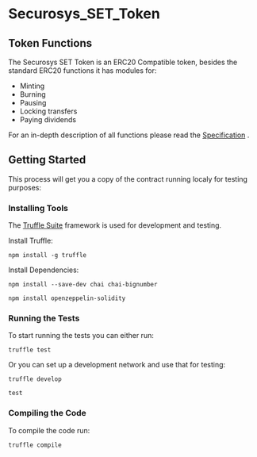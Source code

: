 # Securosys_SET_Token

## Token Functions
The Securosys SET Token is an ERC20 Compatible token, besides the standard ERC20 functions it has modules for:
* Minting
* Burning
* Pausing
* Locking transfers
* Paying dividends

For an in-depth description of all functions please read the [Specification](https://github.com/BlockchainValleyVentures/Securosys_SET_Token/blob/master/SET_Token/specification/setToken.pdf) .

## Getting Started
This process will get you a copy of the contract running localy for testing purposes:

### Installing Tools
The [Truffle Suite](https://truffleframework.com/) framework is used for development and testing.

Install Truffle:
```
npm install -g truffle
```
Install Dependencies:
```
npm install --save-dev chai chai-bignumber
```
```
npm install openzeppelin-solidity
```

### Running the Tests
To start running the tests you can either run:
```
truffle test
```
Or you can set up a development network and use that for testing:
```
truffle develop
```
```
test
```

### Compiling the Code
To compile the code run:
```
truffle compile
```




